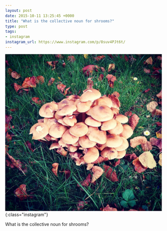 ```yaml
---
layout: post
date: 2015-10-11 13:25:45 +0000
title: "What is the collective noun for shrooms?"
type: post
tags:
- instagram
instagram_url: https://www.instagram.com/p/8suv4PJt6t/
---
```


![Instagram - 8suv4PJt6t](/assets/8suv4PJt6t.jpg){:class="instagram"}

What is the collective noun for shrooms?
